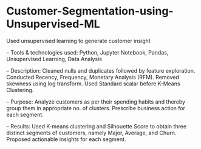 # Customer-Segmentation-using-Unsupervised-ML
Used unsupervised learning to generate customer insight

– Tools & technologies used: Python, Jupyter Notebook, Pandas, Unsupervised Learning, Data Analysis

– Description: Cleaned nulls and duplicates followed by feature exploration. Conducted Recency, Frequency, Monetary Analysis (RFM). Removed skewness using log transform. 
  Used Standard scalar before K-Means Clustering.
  
– Purpose: Analyze customers as per their spending habits and thereby group them in appropriate no. of clusters.
Prescribe business action for each segment.

– Results: Used K-means clustering and Silhouette Score to obtain three distinct segments of customers, namely
Major, Average, and Churn. Proposed actionable insights for each segment.
